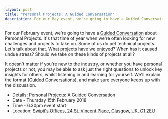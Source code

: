 ```yaml
---
layout: post
title: "Personal Projects: A Guided Conversation"
description: For our May event, we're going to have a Guided Conversation about personal projects. 6.30pm, Thursday 15th February, at Swipii.
---
```


For our February event, we're going to have a [Guided Conversation](http://guidedconversations.org/) about Personal Projects. It's that time of year when we're often looking for new challenges and projects to take on. Some of us do pet technical projects. Let's talk about that. What projects have we enjoyed? When has it caused undue stress? Should we take on these kinds of projects at all?

It doesn't matter if you're new to the industry, or whether you have personal projects or not, you may be able to ask just the right questions to unlock key insights for others, whilst listening in and learning for yourself. We'll explain the format ([Guided Conversations](http://guidedconversations.org/)), and make sure everyone keeps up with the discussion.

* Details: Personal Projects: A Guided Conversation
* Date - Thursday 15th February 2018
* Time - 6.30pm event start
* Location: [Swipii's Offices, 24 St. Vincent Place, Glasgow, UK, G1 2EU](https://www.google.co.uk/maps/place/24+St+Vincent+Pl,+Glasgow+G1/@55.8612887,-4.2548818,17z/data=!3m1!4b1!4m5!3m4!1s0x4888469f943a5075:0x4d0e1bb59808430e!8m2!3d55.8612887!4d-4.2526931)
